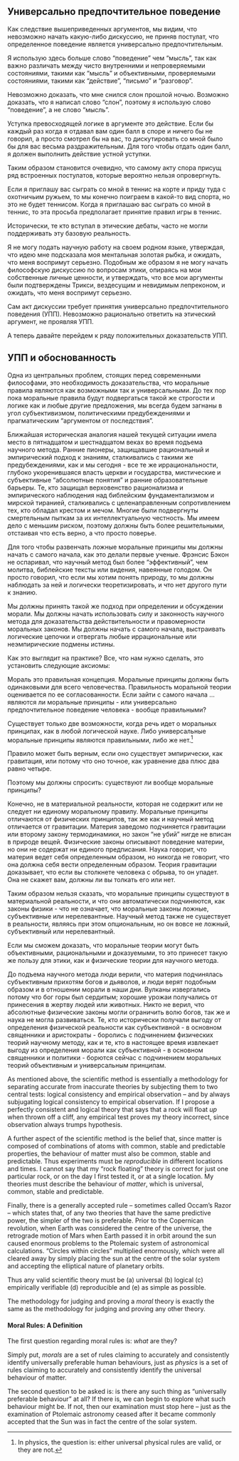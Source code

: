 ## Универсально предпочтительное поведение

Как следствие вышеприведенных аргументов, мы видим, что невозможно начать какую-либо дискуссию, не приняв постулат, что определенное поведение является универсально предпочтительным.

Я использую здесь больше слово “поведение” чем “мысль”, так как важно различать между чисто внутренними и непроверяемыми состояниями, такими как “мысль” и объективными, проверяемыми состояниями, такими как “действие”, “письмо” и “разговор”.

Невозможно доказать, что мне снился слон прошлой ночью. Возможно доказать, что я написал слово “слон”, поэтому я использую слово “поведение”, а не слово “мысль”.

Уступка превосходящей логике в аргументе это действие. Если бы каждый раз когда я отдавал вам один балл в споре и ничего бы не говорил, а просто смотрел бы на вас, то дискутировать со мной было бы для вас весьма раздражительным. Для того чтобы отдать один балл, я должен выполнить действие устной уступки.

Таким образом становится очевидно, что самому акту спора присущ ряд встроенных постулатов, которые вероятно нельзя опровергнуть.

Если я приглашу вас сыграть со мной в теннис на корте и приду туда с охотничьим ружьем, то мы конечно поиграем в какой-то вид спорта, но это не будет теннисом. Когда я приглашаю вас сыграть со мной в теннис, то эта просьба предполагает принятие правил игры в теннис.

Исторически, те кто вступал в этические дебаты, часто не могли поддерживать эту базовую реальность.

Я не могу подать научную работу на своем родном языке, утверждая, что идею мне подсказала моя ментальная золотая рыбка, и ожидать, что меня воспримут серьезно. Подобным же образом я не могу начать философскую дискуссию по вопросам этики, опираясь на мои собственные личные ценности, и утверждать, что все мои аргументы были подтверждены Трикси, вездесущим и невидимым лепреконом, и ожидать, что меня воспримут серьезно.

Сам акт дискуссии требует принятия универсально предпочтительного поведения (УПП). Невозможно рационально ответить на этический аргумент, не проявляя УПП.

А теперь давайте перейдем к ряду положительных доказательств УПП.

## УПП и обоснованность
Одна из центральных проблем, стоящих перед современными философами, это необходимость доказательства, что моральные правила являются как возможными так и универсальными. До тех пор пока моральные правила будут подвергаться такой же строгости и логике как и любые другие предложения, мы всегда будем загнаны в угол субъективизмом, политическими предубеждениями и прагматическим “аргументом от последствия”.

Ближайшая историческая аналогия нашей текущей ситуации имела место в пятнадцатом и шестнадцатом веках во время подъема научного метода. Ранние пионеры, защищавшие рациональный и эмпирический подход к знаниям, сталкивались с такими же предубеждениями, как и мы сегодня - все те же иррациональности, глубоко укоренившаяся власть церкви и государства, мистические и субъективные “абсолютные понятия” и ранние образовательные барьеры. Те, кто защищал верховенство рационализма и эмпирического наблюдения над библейским фундаментализмом и мирской тиранией, сталкивались с целенаправленным сопротивлением тех, кто обладал крестом и мечом. Многие были подвергнуты смертельным пыткам за их интеллектуальную честность. Мы имеем дело с меньшим риском, поэтому должны быть более решительными, отстаивая что есть верно, а что просто поверье.

Для того чтобы развенчать ложные моральные принципы мы должны начать с самого начала, как это делали первые ученые. Фрэнсис Бэкон не оспаривал, что научный метод был более “эффективный”, чем молитва, библейские тексты или видения, навеянные голодом. Он просто говорил, что если мы хотим понять природу, то мы должны наблюдать за ней и логически теоретизировать, и что нет другого пути к знанию.

Мы должны принять такой же подход при определении и обсуждении морали. Мы должны начать использовать силу и законность научного метода для доказательства действительности и правомерности моральных законов. Мы должны начать с самого начала, выстраивать логические цепочки и отвергать любые иррациональные или неэмпирические подмены истины.

Как это выглядит на практике? Все, что нам нужно сделать, это установить следующие аксиомы:

Мораль это правильная концепция.
Моральные принципы должны быть одинаковыми для всего человечества.
Правильность моральной теории оценивается по ее согласованности.
Если зайти с самого начала … являются ли моральные принципы - или универсально предпочтительное поведение человека - вообще правильными?

Существует только две возможности, когда речь идет о моральных принципах, как в любой логической науке. Либо универсальные моральные принципы являются правильными, либо же нет.[^6]

Правило может быть верным, если оно существует эмпирически, как гравитация, или потому что оно точное, как уравнение два плюс два равно четыре.

Поэтому мы должны спросить: существуют ли вообще моральные принципы?

Конечно, не в материальной реальности, которая не содержит или не следует ни единому моральному правилу. Моральные принципы отличаются от физических принципов, так же как и научный метод отличается от гравитации. Материя заведомо подчиняется гравитации или второму закону термодинамики, но закон “не убий” нигде не вписан в природе вещей. Физические законы описывают поведение материи, но они не содержат ни единого предписания. Наука говорит, что материя ведет себя определенным образом, но никогда не говорит, что она должна себя вести определенным образом. Теория гравитации доказывает, что если вы столкнете человека с обрыва, то он упадет. Она не скажет вам, должны ли вы толкать его или нет.

Таким образом нельзя сказать, что моральные принципы существуют в материальной реальности, и что они автоматически подчиняются, как законы физики - что не означает, что моральные законы ложные, субъективные или нерелевантные. Научный метод также не существует в реальности, являясь при этом опциональным, но он вовсе не ложный, субъективный или нерелевантный.

Если мы сможем доказать, что моральные теории могут быть объективными, рациональными и доказуемыми, то это принесет такую же пользу для этики, как и физические теории для научного метода.

До подъема научного метода люди верили, что материя подчинялась субъективным прихотям богов и дьяволов, и люди верят подобным образом и в отношении морали в наши дни. Вулканы извергались потому что бог горы был сердитым; хорошие урожаи получались от принесения в жертву людей или животных. Никто не верил, что абсолютные физические законы могли ограничить волю богов, так же и наука не могла развиваться. Те, кто исторически получали выгоду от определения физической реальности как субъективной - в основном священники и аристократы - боролись с подчинением физических теорий научному методу, как и те, кто в настоящее время извлекает выгоду из определения морали как субъективной - в основном священники и политики - борются сейчас с подчинением моральных теорий объективным и универсальным принципам.

As mentioned above, the scientific method is essentially a methodology for separating accurate from inaccurate theories by subjecting them to two central tests: logical consistency and empirical observation – and by always subjugating logical consistency to empirical observation. If I propose a perfectly consistent and logical theory that says that a rock will float *up* when thrown off a cliff, any empirical test proves my theory incorrect, since observation always trumps hypothesis.

A further aspect of the scientific method is the belief that, since matter is composed of combinations of atoms with common, stable and predictable properties, the behaviour of matter must also be common, stable and predictable. Thus experiments must be *reproducible* in different locations and times. I cannot say that my “rock floating” theory is correct for just one particular rock, or on the day I first tested it, or at a single location. My theories must describe the behaviour of *matter*, which is universal, common, stable and predictable.

Finally, there is a generally accepted rule – sometimes called Occam’s Razor – which states that, of any two theories that have the same predictive power, the simpler of the two is preferable. Prior to the Copernican revolution, when Earth was considered the centre of the universe, the retrograde motion of Mars when Earth passed it in orbit around the sun caused enormous problems to the Ptolemaic system of astronomical calculations. “Circles within circles” multiplied enormously, which were all cleared away by simply placing the sun at the centre of the solar system and accepting the elliptical nature of planetary orbits.

Thus any valid scientific theory must be (a) universal (b) logical (c) empirically verifiable (d) reproducible and (e) as simple as possible.

The methodology for judging and proving a *moral* theory is exactly the same as the methodology for judging and proving any other theory.

#### Moral Rules: A Definition

The first question regarding moral rules is: *what* are they?

Simply put, *morals* are a set of rules claiming to accurately and consistently identify universally preferable human behaviours, just as *physics* is a set of rules claiming to accurately and consistently identify the universal behaviour of matter.

The second question to be asked is: is there any such thing as “universally preferable behaviour” at all? If there is, we can begin to explore what such behaviour might be. If not, then our examination must stop here – just as the examination of Ptolemaic astronomy ceased after it became commonly accepted that the Sun was in fact the centre of the solar system.

[^6]: In physics, the question is: either universal physical rules are valid, or they are not.
